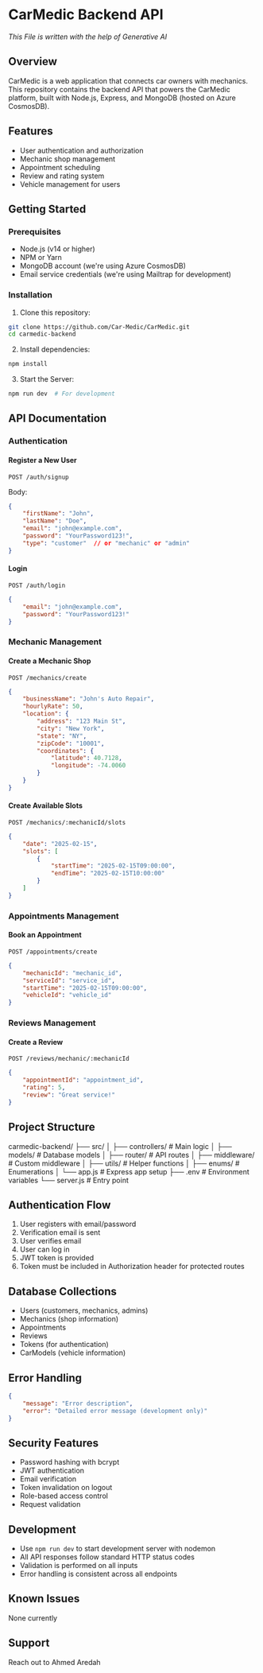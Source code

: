 # CarMedic Backend API

*This File is written with the help of Generative AI*

## Overview
CarMedic is a web application that connects car owners with mechanics. This repository contains the backend API that powers the CarMedic platform, built with Node.js, Express, and MongoDB (hosted on Azure CosmosDB).

## Features
- User authentication and authorization
- Mechanic shop management
- Appointment scheduling
- Review and rating system
- Vehicle management for users

## Getting Started

### Prerequisites
- Node.js (v14 or higher)
- NPM or Yarn
- MongoDB account (we're using Azure CosmosDB)
- Email service credentials (we're using Mailtrap for development)

### Installation

1. Clone this repository:
```bash
git clone https://github.com/Car-Medic/CarMedic.git
cd carmedic-backend
```

2. Install dependencies:

```bash
npm install
```

3. Start the Server:

```bash
npm run dev  # For development
```

## API Documentation
### Authentication

#### Register a New User

```http
POST /auth/signup
```

Body:

```json
{
    "firstName": "John",
    "lastName": "Doe",
    "email": "john@example.com",
    "password": "YourPassword123!",
    "type": "customer"  // or "mechanic" or "admin"
}
```

#### Login

```http
POST /auth/login
```

```json
{
    "email": "john@example.com",
    "password": "YourPassword123!"
}
```

### Mechanic Management

#### Create a Mechanic Shop

```http
POST /mechanics/create
```

```json
{
    "businessName": "John's Auto Repair",
    "hourlyRate": 50,
    "location": {
        "address": "123 Main St",
        "city": "New York",
        "state": "NY",
        "zipCode": "10001",
        "coordinates": {
            "latitude": 40.7128,
            "longitude": -74.0060
        }
    }
}
```

#### Create Available Slots

```http
POST /mechanics/:mechanicId/slots
```

```json
{
    "date": "2025-02-15",
    "slots": [
        {
            "startTime": "2025-02-15T09:00:00",
            "endTime": "2025-02-15T10:00:00"
        }
    ]
}
```

### Appointments Management

#### Book an Appointment

```http
POST /appointments/create
```

```json
{
    "mechanicId": "mechanic_id",
    "serviceId": "service_id",
    "startTime": "2025-02-15T09:00:00",
    "vehicleId": "vehicle_id"
}
```

### Reviews Management

#### Create a Review

```http
POST /reviews/mechanic/:mechanicId
```

```json
{
    "appointmentId": "appointment_id",
    "rating": 5,
    "review": "Great service!"
}
```

## Project Structure

carmedic-backend/
├── src/
│   ├── controllers/        # Main logic
│   ├── models/            # Database models
│   ├── router/            # API routes
│   ├── middleware/        # Custom middleware
│   ├── utils/            # Helper functions
│   ├── enums/            # Enumerations
│   └── app.js            # Express app setup
├── .env                  # Environment variables
└── server.js            # Entry point

## Authentication Flow

1. User registers with email/password
2. Verification email is sent
3. User verifies email
4. User can log in
5. JWT token is provided
6. Token must be included in Authorization header for protected routes

## Database Collections

- Users (customers, mechanics, admins)
- Mechanics (shop information)
- Appointments
- Reviews
- Tokens (for authentication)
- CarModels (vehicle information)

## Error Handling

```json
{
    "message": "Error description",
    "error": "Detailed error message (development only)"
}
```

## Security Features

- Password hashing with bcrypt
- JWT authentication
- Email verification
- Token invalidation on logout
- Role-based access control
- Request validation

## Development

- Use `npm run dev` to start development server with nodemon
- All API responses follow standard HTTP status codes
- Validation is performed on all inputs
- Error handling is consistent across all endpoints

## Known Issues

None currently

## Support

Reach out to Ahmed Aredah